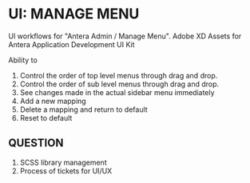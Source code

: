# UI: MANAGE MENU
UI workflows for "Antera Admin / Manage Menu". Adobe XD Assets for Antera Application Development UI Kit

Ability to
1. Control the order of top level menus through drag and drop.
1. Control the order of sub level menus through drag and drop.
1. See changes made in the actual sidebar menu immediately
1. Add a new mapping
1. Delete a mapping and return to default
1. Reset to default


## QUESTION
1. SCSS library management
2. Process of tickets for UI/UX  
